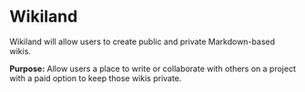 Wikiland
===

Wikiland will allow users to create public and private Markdown-based wikis.

__Purpose:__ Allow users a place to write or collaborate with others on a project with a paid option to keep those wikis private.